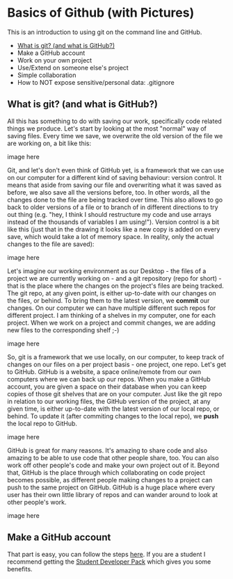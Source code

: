 # Basics of Github (with Pictures)

This is an introduction to using git on the command line and GitHub.

* [What is git? (and what is GitHub?)](https://github.com/leoneckert/basics-of-github-with-pictures/#what-is-git-and-what-is-github)
* Make a GitHub account
* Work on your own project
* Use/Extend on someone else's project
* Simple collaboration
* How to NOT expose sensitive/personal data: .gitignore

## What is git? (and what is GitHub?)

All this has something to do with saving our work, specifically code related things we produce. Let's start by looking at the most "normal" way of saving files. Every time we save, we overwrite the old version of the file we are working on,  a bit like this:

image here

Git, and let's don't even think of GitHub yet, is a framework that we can use on our computer for a different kind of saving behaviour: version control. It means that aside from saving our file and overwriting what it was saved as before, we also save all the versions before, too. In other words, all the changes done to the file are being tracked over time. This also allows to go back to older versions of a file or to branch of in different directions to try out thing (e.g. "hey, I think I should restructure my code and use arrays instead of the thousands of variables I am using!"). Version control is a bit like this (just that in the drawing it looks like a new copy is added on every save, which would take a lot of memory space. In reality, only the actual changes to the file are saved):

image here

Let's imagine our working environment as our Desktop - the files of a project we are currently working on - and a git repository (repo for short) - that is the place where the changes on the project's files are being tracked. The git repo, at any given point, is either up-to-date with our changes on the files, or behind. To bring them to the latest version, we **commit** our changes. On our computer we can have multiple different such repos for different project. I am thinking of a shelves in my computer, one for each project. When we work on a project and commit changes, we are adding new files to the corresponding shelf ;-)

image here

So, git is a framework that we use locally, on our computer, to keep track of changes on our files on a per project basis - one project, one repo. Let's get to GitHub. GitHub is a website, a space online/remote from our own computers where we can back up our repos. When you make a GitHub account, you are given a space on their database when you can keep copies of those git shelves that are on your computer. Just like the git repo in relation to our working files, the GitHub version of the project, at any given time, is either up-to-date with the latest version of our local repo, or behind. To update it (after commiting changes to the local repo), we **push** the local repo to GitHub. 

image here

GitHub is great for many reasons. It's amazing to share code and also amazing to be able to use code that other people share, too. You can also work off other people's code and make your own project out of it. Beyond that, GitHub is the place through which collaborating on code project becomes possible, as different people making changes to a project can push to the same project on GitHub. GitHub is a huge place where every user has their own little library of repos and can wander around to look at other people's work. 

image here

## Make a GitHub account

That part is easy, you can follow the steps [here](https://github.com/join?source=header-home). If you are a student I recommend getting the [Student Developer Pack](https://education.github.com/pack) which gives you some benefits.




